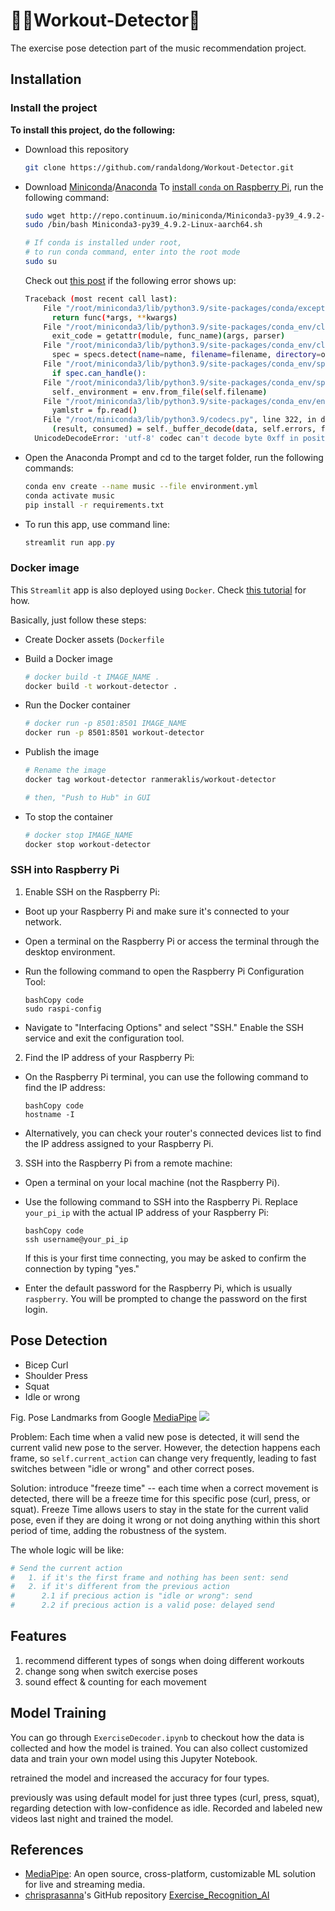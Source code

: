 # :weight_lifting_man:Workout-Detector:robot:
The exercise pose detection part of the music recommendation project.

## Installation

### Install the project

**To install this project, do the following:**

- Download this repository

  ```bash
  git clone https://github.com/randaldong/Workout-Detector.git
  ```

- Download [Miniconda](https://docs.conda.io/projects/miniconda/en/latest/miniconda-install.html)/[Anaconda](https://www.anaconda.com/download#downloads)
  To [install `conda` on Raspberry Pi](https://stackoverflow.com/questions/75720056/installing-miniconda-on-raspberry-pi4), run the following command:
  ```bash
  sudo wget http://repo.continuum.io/miniconda/Miniconda3-py39_4.9.2-Linux-aarch64.sh
  sudo /bin/bash Miniconda3-py39_4.9.2-Linux-aarch64.sh
  
  # If conda is installed under root,
  # to run conda command, enter into the root mode
  sudo su
  ```
  Check out [this post](https://stackoverflow.com/questions/50266716/result-consumed-self-buffer-decodedata-self-errors-final-mistake) if the following error shows up:
  ```bash
  Traceback (most recent call last):
      File "/root/miniconda3/lib/python3.9/site-packages/conda/exceptions.py", line 1079, in __call__
        return func(*args, **kwargs)
      File "/root/miniconda3/lib/python3.9/site-packages/conda_env/cli/main.py", line 80, in do_call
        exit_code = getattr(module, func_name)(args, parser)
      File "/root/miniconda3/lib/python3.9/site-packages/conda_env/cli/main_create.py", line 87, in execute
        spec = specs.detect(name=name, filename=filename, directory=os.getcwd())
      File "/root/miniconda3/lib/python3.9/site-packages/conda_env/specs/__init__.py", line 43, in detect
        if spec.can_handle():
      File "/root/miniconda3/lib/python3.9/site-packages/conda_env/specs/yaml_file.py", line 18, in can_handle
        self._environment = env.from_file(self.filename)
      File "/root/miniconda3/lib/python3.9/site-packages/conda_env/env.py", line 159, in from_file
        yamlstr = fp.read()
      File "/root/miniconda3/lib/python3.9/codecs.py", line 322, in decode
        (result, consumed) = self._buffer_decode(data, self.errors, final)
    UnicodeDecodeError: 'utf-8' codec can't decode byte 0xff in position 0: invalid start byte
  ```

- Open the Anaconda Prompt and cd to the target folder, run the following commands:

  ```bash
  conda env create --name music --file environment.yml
  conda activate music
  pip install -r requirements.txt
  ```

- To run this app, use command line:

  ```powershell
  streamlit run app.py
  ```



### Docker image

This `Streamlit` app is also deployed using `Docker`. Check [this tutorial](https://docs.streamlit.io/knowledge-base/tutorials/deploy/docker) for how. 

Basically, just follow these steps:

- Create Docker assets (`Dockerfile`

- Build a Docker image

  ```bash
  # docker build -t IMAGE_NAME .
  docker build -t workout-detector .
  ```

- Run the Docker container

  ```bash
  # docker run -p 8501:8501 IMAGE_NAME
  docker run -p 8501:8501 workout-detector
  ```

- Publish the image

  ```bash
  # Rename the image
  docker tag workout-detector ranmeraklis/workout-detector
  
  # then, "Push to Hub" in GUI
  ```

- To stop the container

  ```bash
  # docker stop IMAGE_NAME
  docker stop workout-detector
  ```

  

### **SSH into Raspberry Pi**

1. Enable SSH on the Raspberry Pi:

- Boot up your Raspberry Pi and make sure it's connected to your network.

- Open a terminal on the Raspberry Pi or access the terminal through the desktop environment.

- Run the following command to open the Raspberry Pi Configuration Tool:

  ```
  bashCopy code
  sudo raspi-config
  ```

- Navigate to "Interfacing Options" and select "SSH." Enable the SSH service and exit the configuration tool.

2. Find the IP address of your Raspberry Pi:

- On the Raspberry Pi terminal, you can use the following command to find the IP address:

  ```
  bashCopy code
  hostname -I
  ```

- Alternatively, you can check your router's connected devices list to find the IP address assigned to your Raspberry Pi.

3. SSH into the Raspberry Pi from a remote machine:

- Open a terminal on your local machine (not the Raspberry Pi).

- Use the following command to SSH into the Raspberry Pi. Replace `your_pi_ip` with the actual IP address of your Raspberry Pi:

  ```
  bashCopy code
  ssh username@your_pi_ip
  ```

  If this is your first time connecting, you may be asked to confirm the connection by typing "yes."

- Enter the default password for the Raspberry Pi, which is usually `raspberry`. You will be prompted to change the password on the first login.

## Pose Detection

- Bicep Curl 
- Shoulder Press
- Squat
- Idle or wrong

Fig. Pose Landmarks from Google [MediaPipe](https://github.com/google/mediapipe/tree/master)
![](https://camo.githubusercontent.com/7fbec98ddbc1dc4186852d1c29487efd7b1eb820c8b6ef34e113fcde40746be2/68747470733a2f2f6d65646961706970652e6465762f696d616765732f6d6f62696c652f706f73655f747261636b696e675f66756c6c5f626f64795f6c616e646d61726b732e706e67)

Problem: Each time when a valid new pose is detected, it will send the current valid new pose to the server. However, the detection happens each frame, so `self.current_action` can change very frequently, leading to fast switches between "idle or wrong" and other correct poses.

Solution: introduce "freeze time" -- each time when a correct movement is detected, there will be a freeze time for this specific pose (curl, press, or squat). Freeze Time allows users to stay in the state for the current valid pose, even if they are doing it wrong or not doing anything within this short period of time, adding the robustness of the system.

The whole logic will be like:

```python
# Send the current action
#   1. if it's the first frame and nothing has been sent: send
#   2. if it's different from the previous action
#      2.1 if precious action is "idle or wrong": send
#      2.2 if precious action is a valid pose: delayed send
```




## Features

1. recommend different types of songs when doing different workouts
2. change song when switch exercise poses
3. sound effect & counting for each movement

## Model Training

You can go through `ExerciseDecoder.ipynb` to checkout how the data is collected and how the model is trained. You can also collect customized data and train your own model using this Jupyter Notebook.



retrained the model and increased the accuracy for four types.

previously was using default model for just three types (curl, press, squat), regarding detection with low-confidence as idle. Recorded and labeled new videos last night and trained the model.

## References

- [MediaPipe](https://developers.google.com/mediapipe): An open source, cross-platform, customizable ML solution for live and streaming media.
- [chrisprasanna](https://github.com/chrisprasanna)'s GitHub repository [Exercise_Recognition_AI](https://github.com/chrisprasanna/Exercise_Recognition_AI)

